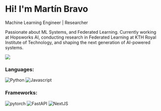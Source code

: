 # Hi! I'm Martín Bravo

Machine Learning Engineer | Researcher

Passionate about ML Systems, and Federated Learning. Currently working at Hopsworks AI, conducting research in Federated Learning at KTH Royal Institute of Technology, and shaping the next generation of AI-powered systems.

<a href="https://wakatime.com"><img src="https://wakatime.com/share/@7e7f7f3b-86a6-4a8d-9083-b862dc596241/2a283e6d-c3ac-4c9f-a312-ea7bf59c92ae.png" /></a>

### Languages:
![Python](https://img.shields.io/badge/Python-14354C?style=for-the-badge&logo=python&logoColor=white)
![Javascript](https://img.shields.io/badge/javascript-e5e500?style=for-the-badge&logo=javascript&logoColor=black)

### Frameworks:
![pytorch](https://img.shields.io/badge/pytorch-Ffffff?style=for-the-badge&logo=pytorch&logoColor=orange)
![FastAPI](https://img.shields.io/badge/FastAPI-005571?style=for-the-badge&logo=fastapi)
![NextJS](https://img.shields.io/badge/next.js-000000?style=for-the-badge&logo=nextdotjs&logoColor=white)

<!--
**MartinEBravo/MartinEBravo** is a ✨ _special_ ✨ repository because its `README.md` (this file) appears on your GitHub profile.

Here are some ideas to get you started:

- 🔭 I’m currently working on ...
- 🌱 I’m currently learning ...
- 👯 I’m looking to collaborate on ...
- 🤔 I’m looking for help with ...
- 💬 Ask me about ...
- 📫 How to reach me: ...
- 😄 Pronouns: ...
- ⚡ Fun fact: ...
-->
